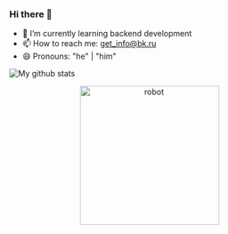 ### Hi there 👋

- 🌱 I’m currently learning backend development
- 📫 How to reach me: get_info@bk.ru
- 😄 Pronouns: "he" | "him"

![My github stats](https://github-readme-stats.vercel.app/api?username=rsh-12)

<p align="center">
  <img src="https://github.com/rsh-12/remember-places/blob/dev/static/images/robot.png?raw=true" alt="robot" width="250" height="250">
</p>
